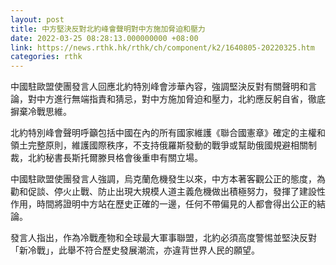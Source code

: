 ```yaml
---
layout: post
title: 中方堅決反對北約峰會聲明對中方施加脅迫和壓力
date: 2022-03-25 08:28:13.000000000 +08:00
link: https://news.rthk.hk/rthk/ch/component/k2/1640805-20220325.htm
categories: rthk
---
```


中國駐歐盟使團發言人回應北約特別峰會涉華內容，強調堅決反對有關聲明和言論，對中方進行無端指責和猜忌，對中方施加脅迫和壓力，北約應反躬自省，徹底摒棄冷戰思維。 

北約特別峰會聲明呼籲包括中國在內的所有國家維護《聯合國憲章》確定的主權和領土完整原則，維護國際秩序，不支持俄羅斯發動的戰爭或幫助俄國規避相關制裁，北約秘書長斯托爾滕貝格會後重申有關立場。

中國駐歐盟使團發言人強調，烏克蘭危機發生以來，中方本著客觀公正的態度，為勸和促談、停火止戰、防止出現大規模人道主義危機做出積極努力，發揮了建設性作用，時間將證明中方站在歷史正確的一邊，任何不帶偏見的人都會得出公正的結論。

發言人指出，作為冷戰產物和全球最大軍事聯盟，北約必須高度警惕並堅決反對「新冷戰」，此舉不符合歷史發展潮流，亦違背世界人民的願望。
